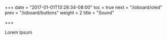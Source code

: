 +++
date = "2017-01-01T13:28:34-08:00"
toc = true
next = "/ioboard/oled"
prev = "/ioboard/buttons"
weight = 2
title = "Sound"

+++

Lorem Ipsum
